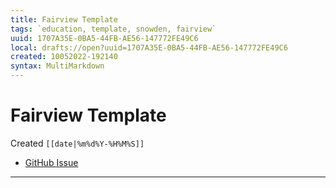 ```yaml
---
title: Fairview Template
tags: `education, template, snowden, fairview`
uuid: 1707A35E-0BA5-44FB-AE56-147772FE49C6
local: drafts://open?uuid=1707A35E-0BA5-44FB-AE56-147772FE49C6
created: 10052022-192140
syntax: MultiMarkdown
---
```

 # Fairview Template
Created `[[date|%m%d%Y-%H%M%S]]`

- [GitHub Issue](https://github.com/extratone/fairview/issues/<|>)

---